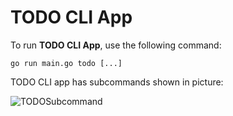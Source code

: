 # TODO CLI App

To run **TODO CLI App**, use  the following command:

```
go run main.go todo [...]
```

TODO CLI app has subcommands shown in picture:

![TODOSubcommand]()
